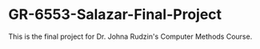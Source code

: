 # GR-6553-Salazar-Final-Project

This is the final project for Dr. Johna Rudzin's Computer Methods Course. 
